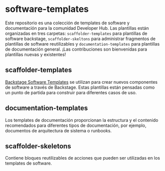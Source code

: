 # software-templates

Este repositorio es una colección de templates de software y documentación para la comunidad Developer Hub. Las plantillas están organizadas en tres carpetas: `scaffolder-templates` para plantillas de software backstage, `scaffolder-skeltons` para administrar fragmentos de plantillas de software reutilizables y `documentation-templates` para plantillas de documentación general. ¡Las contribuciones son bienvenidas para plantillas nuevas y existentes!

## scaffolder-templates

[Backstage Software Templates](https://backstage.io/docs/features/software-templates/) se utilizan para crear nuevos componentes de software a través de Backstage. Estas plantillas están pensadas como un punto de partida para construir para diferentes casos de uso.

## documentation-templates

Los templates de documentación proporcionan la estructura y el contenido recomendados para diferentes tipos de documentación, por ejemplo, documentos de arquitectura de sistema o runbooks.

## scaffolder-skeletons

Contiene bloques reutilizables de acciones que pueden ser utilizadas en los templates de software.
